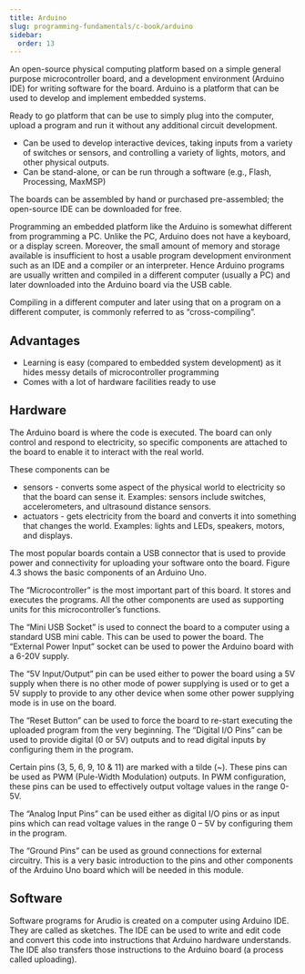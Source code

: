 ```yaml
---
title: Arduino
slug: programming-fundamentals/c-book/arduino
sidebar:
  order: 13
---
```


An open-source physical computing platform based on a simple general purpose
microcontroller board, and a development environment (Arduino IDE) for writing
software for the board. Arduino is a platform that can be used to develop and
implement embedded systems.

Ready to go platform that can be use to simply plug into the computer, upload a
program and run it without any additional circuit development.

- Can be used to develop interactive devices, taking inputs from a variety of
  switches or sensors, and controlling a variety of lights, motors, and other
  physical outputs.
- Can be stand-alone, or can be run through a software (e.g., Flash, Processing,
  MaxMSP)

The boards can be assembled by hand or purchased pre-assembled; the open-source
IDE can be downloaded for free.

Programming an embedded platform like the Arduino is somewhat different from
programming a PC. Unlike the PC, Arduino does not have a keyboard, or a display
screen. Moreover, the small amount of memory and storage available is
insufficient to host a usable program development environment such as an IDE and
a compiler or an interpreter. Hence Arduino programs are usually written and
compiled in a different computer (usually a PC) and later downloaded into the
Arduino board via the USB cable.

Compiling in a different computer and later using that on a program on a
different computer, is commonly referred to as “cross-compiling”.

## Advantages

- Learning is easy (compared to embedded system development) as it hides messy
  details of microcontroller programming
- Comes with a lot of hardware facilities ready to use

## Hardware

The Arduino board is where the code is executed. The board can only control and
respond to electricity, so specific components are attached to the board to
enable it to interact with the real world.

These components can be

- sensors - converts some aspect of the physical world to electricity so that
  the board can sense it. Examples: sensors include switches, accelerometers,
  and ultrasound distance sensors.
- actuators - gets electricity from the board and converts it into something
  that changes the world. Examples: lights and LEDs, speakers, motors, and
  displays.

The most popular boards contain a USB connector that is used to provide power
and connectivity for uploading your software onto the board. Figure 4.3 shows
the basic components of an Arduino Uno.

The “Microcontroller” is the most important part of this board. It stores and
executes the programs. All the other components are used as supporting units for
this microcontroller’s functions.

The “Mini USB Socket” is used to connect the board to a computer using a
standard USB mini cable. This can be used to power the board. The “External
Power Input” socket can be used to power the Arduino board with a 6-20V supply.

The “5V Input/Output” pin can be used either to power the board using a 5V
supply when there is no other mode of power supplying is used or to get a 5V
supply to provide to any other device when some other power supplying mode is in
use on the board.

The “Reset Button” can be used to force the board to re-start executing the
uploaded program from the very beginning. The “Digital I/O Pins” can be used to
provide digital (0 or 5V) outputs and to read digital inputs by configuring them
in the program.

Certain pins (3, 5, 6, 9, 10 & 11) are marked with a tilde (~). These pins can
be used as PWM (Pule-Width Modulation) outputs. In PWM configuration, these pins
can be used to effectively output voltage values in the range 0-5V.

The “Analog Input Pins” can be used either as digital I/O pins or as input pins
which can read voltage values in the range 0 – 5V by configuring them in the
program.

The “Ground Pins” can be used as ground connections for external circuitry. This
is a very basic introduction to the pins and other components of the Arduino Uno
board which will be needed in this module.

## Software

Software programs for Arudio is created on a computer using Arduino IDE. They
are called as sketches. The IDE can be used to write and edit code and convert
this code into instructions that Arduino hardware understands. The IDE also
transfers those instructions to the Arduino board (a process called uploading).
